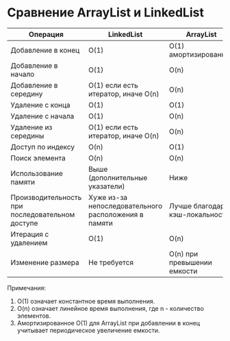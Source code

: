 # Сравнение ArrayList и LinkedList

| Операция                   | LinkedList                   | ArrayList                    |
|----------------------------|------------------------------|------------------------------|
| Добавление в конец         | O(1)                         | O(1) амортизированное        |
| Добавление в начало        | O(1)                         | O(n)                         |
| Добавление в середину      | O(1) если есть итератор, иначе O(n) | O(n)                   |
| Удаление с конца           | O(1)                         | O(1)                         |
| Удаление с начала          | O(1)                         | O(n)                         |
| Удаление из середины       | O(1) если есть итератор, иначе O(n) | O(n)                   |
| Доступ по индексу          | O(n)                         | O(1)                         |
| Поиск элемента             | O(n)                         | O(n)                         |
| Использование памяти       | Выше (дополнительные указатели) | Ниже                      |
| Производительность при последовательном доступе | Хуже из-за непоследовательного расположения в памяти | Лучше благодаря кэш-локальности |
| Итерация с удалением       | O(1)                         | O(n)                         |
| Изменение размера          | Не требуется                 | O(n) при превышении емкости  |

Примечания:
1. O(1) означает константное время выполнения.
2. O(n) означает линейное время выполнения, где n - количество элементов.
3. Амортизированное O(1) для ArrayList при добавлении в конец учитывает периодическое увеличение емкости.